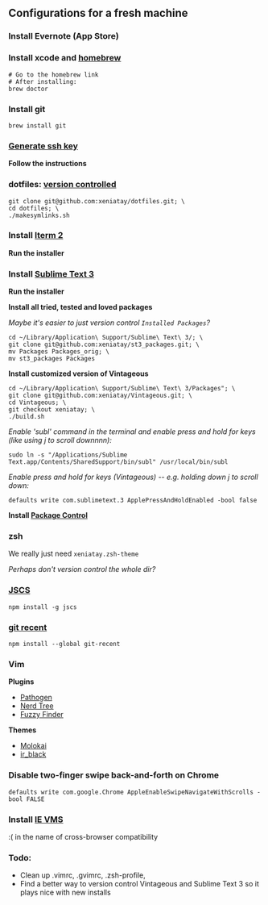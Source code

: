 ## Configurations for a fresh machine

### Install Evernote (App Store)

### Install xcode and [homebrew](http://brew.sh/)

    # Go to the homebrew link
    # After installing:
    brew doctor

### Install git

    brew install git

### [Generate ssh key](https://help.github.com/articles/generating-ssh-keys)

**Follow the instructions**

### dotfiles: [version controlled](http://blog.smalleycreative.com/tutorials/using-git-and-github-to-manage-your-dotfiles/)

    git clone git@github.com:xeniatay/dotfiles.git; \
    cd dotfiles; \
    ./makesymlinks.sh

### Install [Iterm 2](http://www.iterm2.com/)

**Run the installer**

### Install [Sublime Text 3](http://www.sublimetext.com/3)

**Run the installer**

**Install all tried, tested and loved packages**

*Maybe it's easier to just version control `Installed Packages`?*

    cd ~/Library/Application\ Support/Sublime\ Text\ 3/; \
    git clone git@github.com:xeniatay/st3_packages.git; \
    mv Packages Packages_orig; \
    mv st3_packages Packages

**Install customized version of Vintageous**

    cd ~/Library/Application\ Support/Sublime\ Text\ 3/Packages"; \
    git clone git@github.com:xeniatay/Vintageous.git; \
    cd Vintageous; \
    git checkout xeniatay; \
    ./build.sh

*Enable 'subl' command in the terminal and enable press and hold for keys (like using j to scroll downnnn):*

    sudo ln -s "/Applications/Sublime Text.app/Contents/SharedSupport/bin/subl" /usr/local/bin/subl
    
*Enable press and hold for keys (Vintageous) -- e.g. holding down j to scroll down:*
 
    defaults write com.sublimetext.3 ApplePressAndHoldEnabled -bool false


**Install [Package Control](https://sublime.wbond.net/installation#Manual)**

### zsh

We really just need `xeniatay.zsh-theme`

*Perhaps don't version control the whole dir?*

### [JSCS](https://medium.com/@addyosmani/auto-formatting-javascript-code-style-fe0f98a923b8)

    npm install -g jscs

### [git recent](https://github.com/paulirish/git-recent)
    
    npm install --global git-recent

### Vim

**Plugins**
- [Pathogen](https://github.com/tpope/vim-pathogen)
- [Nerd Tree](https://github.com/scrooloose/nerdtree)
- [Fuzzy Finder](https://github.com/vim-scripts/FuzzyFinder) 

**Themes**
- [Molokai](https://github.com/tomasr/dotfiles/tree/master/.vim/colors)
- [ir\_black](http://toddwerth.com/2011/07/21/the-original-ir_black-for-os-x-lion/)

### Disable two-finger swipe back-and-forth on Chrome

    defaults write com.google.Chrome AppleEnableSwipeNavigateWithScrolls -bool FALSE

### Install [IE VMS](http://infoheap.com/run-ie-on-mac-virtualbox/)

:( in the name of cross-browser compatibility

### Todo: 
- Clean up .vimrc, .gvimrc, .zsh-profile, 
- Find a better way to version control Vintageous and Sublime Text 3 so it plays nice with new installs
